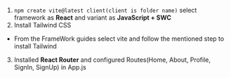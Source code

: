 1. `npm create vite@latest client(client is folder name)`
   select framework as **React** and variant as **JavaScript + SWC**
2. Install Tailwind CSS

- From the FrameWork guides select vite and follow the mentioned step to install Tailwind

3. Installed **React Router** and configured Routes(Home, About, Profile, SignIn, SignUp) in App.js
